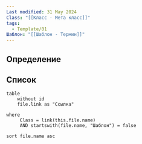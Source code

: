 ```yaml
---
Last modified: 31 May 2024
Class: "[[Класс - Мета класс]]"
tags:
  - Template/01
Шаблон: "[[Шаблон - Термин]]"
---
```

## Определение

## Список
```dataview
table
	without id
	file.link as "Ссылка"

where
	 Class = link(this.file.name) 
	 AND startswith(file.name, "Шаблон") = false

sort file.name asc
```